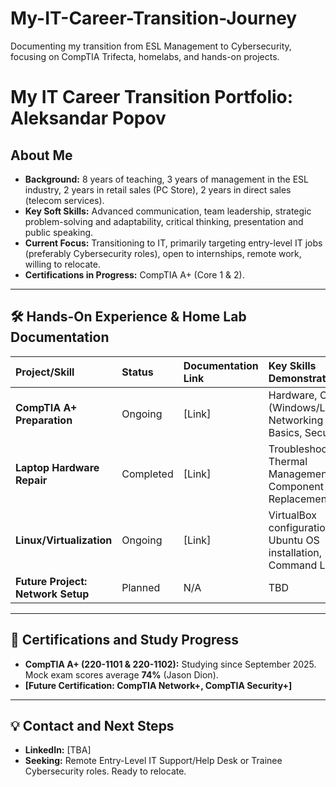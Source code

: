 # My-IT-Career-Transition-Journey
Documenting my transition from ESL Management to Cybersecurity, focusing on CompTIA Trifecta, homelabs, and hands-on projects.

# My IT Career Transition Portfolio: Aleksandar Popov

## About Me
* **Background:** 8 years of teaching, 3 years of management in the ESL industry, 2 years in retail sales (PC Store), 2 years in direct sales (telecom services).
* **Key Soft Skills:** Advanced communication, team leadership, strategic problem-solving and adaptability, critical thinking, presentation and public speaking.
* **Current Focus:** Transitioning to IT, primarily targeting  entry-level IT jobs (preferably Cybersecurity roles), open to internships, remote work, willing to relocate.
* **Certifications in Progress:** CompTIA A+ (Core 1 & 2).

---

## 🛠️ Hands-On Experience & Home Lab Documentation

| Project/Skill | Status | Documentation Link | Key Skills Demonstrated |
| :--- | :--- | :--- | :--- |
| **CompTIA A+ Preparation** | Ongoing | [Link] | Hardware, OS (Windows/Linux), Networking Basics, Security |
| **Laptop Hardware Repair** | Completed | [Link] | Troubleshooting, Thermal Management, Component Replacement |
| **Linux/Virtualization** | Ongoing | [Link] | VirtualBox configuration, Ubuntu OS installation, Command Line |
| **Future Project: Network Setup** | Planned | N/A | TBD |

---

## 📝 Certifications and Study Progress
* **CompTIA A+ (220-1101 & 220-1102):** Studying since September 2025. Mock exam scores average **74%** (Jason Dion).
* **[Future Certification: CompTIA Network+, CompTIA Security+]**

---

## 💡 Contact and Next Steps
* **LinkedIn:** [TBA]
* **Seeking:** Remote Entry-Level IT Support/Help Desk or Trainee Cybersecurity roles. Ready to relocate.
